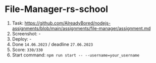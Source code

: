# File-Manager-rs-school

1. Task: https://github.com/AlreadyBored/nodejs-assignments/blob/main/assignments/file-manager/assignment.md
2. Screenshot: -
3. Deploy: -
4. Done `14.06.2023` / deadline `27.06.2023`
5. Score: `330/330`
6. Start command:
   `npm run start -- --username=your_username`

